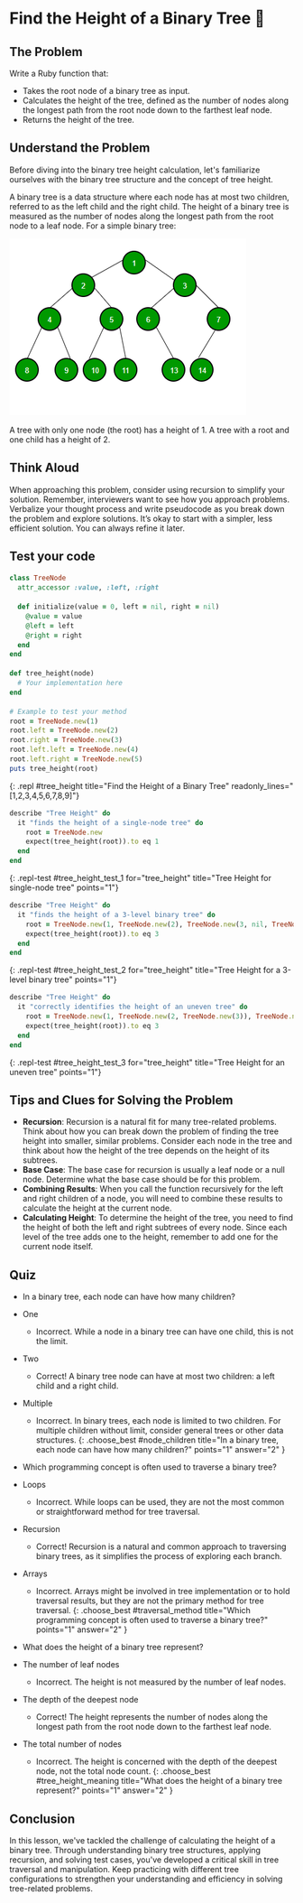 # Find the Height of a Binary Tree 🌳

## The Problem

Write a Ruby function that:

- Takes the root node of a binary tree as input.
- Calculates the height of the tree, defined as the number of nodes along the longest path from the root node down to the farthest leaf node.
- Returns the height of the tree.

## Understand the Problem

Before diving into the binary tree height calculation, let's familiarize ourselves with the binary tree structure and the concept of tree height.

A binary tree is a data structure where each node has at most two children, referred to as the left child and the right child.
The height of a binary tree is measured as the number of nodes along the longest path from the root node to a leaf node.
For a simple binary tree:

![Example of a binary tree](./assets/binary-tree-ds.png)

A tree with only one node (the root) has a height of 1.
A tree with a root and one child has a height of 2.

## Think Aloud

When approaching this problem, consider using recursion to simplify your solution. Remember, interviewers want to see how you approach problems. Verbalize your thought process and write pseudocode as you break down the problem and explore solutions. It’s okay to start with a simpler, less efficient solution. You can always refine it later.

## Test your code

```ruby
class TreeNode
  attr_accessor :value, :left, :right

  def initialize(value = 0, left = nil, right = nil)
    @value = value
    @left = left
    @right = right
  end
end

def tree_height(node)
  # Your implementation here
end

# Example to test your method
root = TreeNode.new(1)
root.left = TreeNode.new(2)
root.right = TreeNode.new(3)
root.left.left = TreeNode.new(4)
root.left.right = TreeNode.new(5)
puts tree_height(root)
```

{: .repl #tree_height title="Find the Height of a Binary Tree" readonly_lines="[1,2,3,4,5,6,7,8,9]"}

```ruby
describe "Tree Height" do
  it "finds the height of a single-node tree" do
    root = TreeNode.new
    expect(tree_height(root)).to eq 1
  end
end
```

{: .repl-test #tree_height_test_1 for="tree_height" title="Tree Height for single-node tree" points="1"}

```ruby
describe "Tree Height" do
  it "finds the height of a 3-level binary tree" do
    root = TreeNode.new(1, TreeNode.new(2), TreeNode.new(3, nil, TreeNode.new(4)))
    expect(tree_height(root)).to eq 3
  end
end
```

{: .repl-test #tree_height_test_2 for="tree_height" title="Tree Height for a 3-level binary tree" points="1"}

```ruby
describe "Tree Height" do
  it "correctly identifies the height of an uneven tree" do
    root = TreeNode.new(1, TreeNode.new(2, TreeNode.new(3)), TreeNode.new(4))
    expect(tree_height(root)).to eq 3
  end
end
```

{: .repl-test #tree_height_test_3 for="tree_height" title="Tree Height for an uneven tree" points="1"}

## Tips and Clues for Solving the Problem

- **Recursion**: Recursion is a natural fit for many tree-related problems. Think about how you can break down the problem of finding the tree height into smaller, similar problems. Consider each node in the tree and think about how the height of the tree depends on the height of its subtrees.
- **Base Case**: The base case for recursion is usually a leaf node or a null node. Determine what the base case should be for this problem.
- **Combining Results**: When you call the function recursively for the left and right children of a node, you will need to combine these results to calculate the height at the current node.
- **Calculating Height**: To determine the height of the tree, you need to find the height of both the left and right subtrees of every node. Since each level of the tree adds one to the height, remember to add one for the current node itself.

## Quiz

- In a binary tree, each node can have how many children?
- One
  - Incorrect. While a node in a binary tree can have one child, this is not the limit.
- Two
  - Correct! A binary tree node can have at most two children: a left child and a right child.
- Multiple

  - Incorrect. In binary trees, each node is limited to two children. For multiple children without limit, consider general trees or other data structures.
    {: .choose_best #node_children title="In a binary tree, each node can have how many children?" points="1" answer="2" }

- Which programming concept is often used to traverse a binary tree?
- Loops
  - Incorrect. While loops can be used, they are not the most common or straightforward method for tree traversal.
- Recursion
  - Correct! Recursion is a natural and common approach to traversing binary trees, as it simplifies the process of exploring each branch.
- Arrays

  - Incorrect. Arrays might be involved in tree implementation or to hold traversal results, but they are not the primary method for tree traversal.
    {: .choose_best #traversal_method title="Which programming concept is often used to traverse a binary tree?" points="1" answer="2" }

- What does the height of a binary tree represent?
- The number of leaf nodes
  - Incorrect. The height is not measured by the number of leaf nodes.
- The depth of the deepest node
  - Correct! The height represents the number of nodes along the longest path from the root node down to the farthest leaf node.
- The total number of nodes
  - Incorrect. The height is concerned with the depth of the deepest node, not the total node count.
    {: .choose_best #tree_height_meaning title="What does the height of a binary tree represent?" points="1" answer="2" }

## Conclusion

In this lesson, we've tackled the challenge of calculating the height of a binary tree. Through understanding binary tree structures, applying recursion, and solving test cases, you've developed a critical skill in tree traversal and manipulation. Keep practicing with different tree configurations to strengthen your understanding and efficiency in solving tree-related problems.
